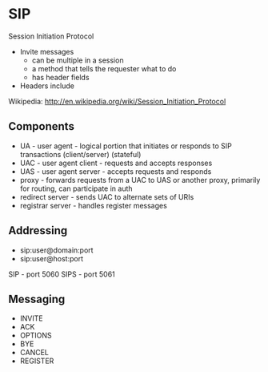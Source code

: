 # SIP

Session Initiation Protocol

* Invite messages
	* can be multiple in a session
	* a method that tells the requester what to do
	* has header fields
* Headers include 

Wikipedia: http://en.wikipedia.org/wiki/Session_Initiation_Protocol

## Components

* UA - user agent - logical portion that initiates or responds to SIP transactions (client/server) (stateful)
* UAC - user agent client - requests and accepts responses
* UAS - user agent server - accepts requests and responds
* proxy - forwards requests from a UAC to UAS or another proxy, primarily for routing, can participate in auth
* redirect server - sends UAC to alternate sets of URIs
* registrar server - handles register messages

## Addressing

* sip:user@domain:port
* sip:user@host:port

SIP - port 5060
SIPS - port 5061

## Messaging

* INVITE
* ACK
* OPTIONS
* BYE
* CANCEL
* REGISTER